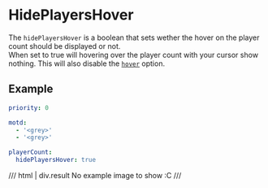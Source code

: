 # HidePlayersHover

The `hidePlayersHover` is a boolean that sets wether the hover on the player count should be displayed or not.  
When set to true will hovering over the player count with your cursor show nothing. This will also disable the [`hover`](hover.md) option.

## Example

```yaml
priority: 0

motd:
  - '<grey>'
  - '<grey>'

playerCount:
  hidePlayersHover: true
```
/// html | div.result
No example image to show :C
///